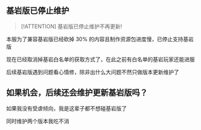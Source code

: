 ## 基岩版已停止维护

> [!ATTENTION]
> 基岩版已停止维护不再更新!

本服为了兼容基岩版已经砍掉 30% 的内容且制作资源包进度慢，已停止支持基岩版

现在已经取消掉基岩白名单的获取方式了，在此之前有白名单的基岩玩家还能进服

后续基岩版遇到问题看心情修，除非出什么大问题不然只做版本更新维护了

## 如果机会，后续还会维护更新基岩版吗？

如果我没有受虐倾向，我是这辈子都不想碰基岩版了

同时维护两个版本我吃不消